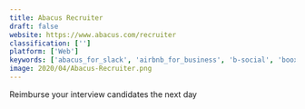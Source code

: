 ```yaml
---
title: Abacus Recruiter
draft: false 
website: https://www.abacus.com/recruiter
classification: ['']
platform: ['Web']
keywords: ['abacus_for_slack', 'airbnb_for_business', 'b-social', 'boox', 'catch', 'cherry', 'emburse', 'expensebot', 'fyle_lite', 'histaff', 'jumsoft_money', 'level', 'perkbox', 'siftery_track', 'taler', 'the_perk', 'travelperk', 'travelstop', 'traxo', 'trimm', 'xpenditure', 'zestful', 'opentrip']
image: 2020/04/Abacus-Recruiter.png
---
```

Reimburse your interview candidates the next day